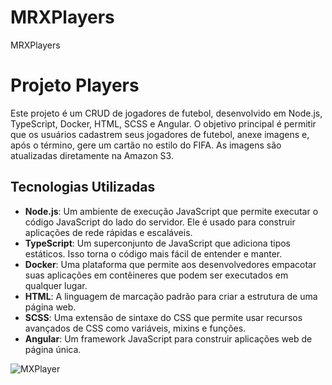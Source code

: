 # MRXPlayers
MRXPlayers
# Projeto Players

Este projeto é um CRUD de jogadores de futebol, desenvolvido em Node.js, TypeScript, Docker, HTML, SCSS e Angular. O objetivo principal é permitir que os usuários cadastrem seus jogadores de futebol, anexe imagens e, após o término, gere um cartão no estilo do FIFA. As imagens são atualizadas diretamente na Amazon S3.

## Tecnologias Utilizadas

- **Node.js**: Um ambiente de execução JavaScript que permite executar o código JavaScript do lado do servidor. Ele é usado para construir aplicações de rede rápidas e escaláveis.
- **TypeScript**: Um superconjunto de JavaScript que adiciona tipos estáticos. Isso torna o código mais fácil de entender e manter.
- **Docker**: Uma plataforma que permite aos desenvolvedores empacotar suas aplicações em contêineres que podem ser executados em qualquer lugar.
- **HTML**: A linguagem de marcação padrão para criar a estrutura de uma página web.
- **SCSS**: Uma extensão de sintaxe do CSS que permite usar recursos avançados de CSS como variáveis, mixins e funções.
- **Angular**: Um framework JavaScript para construir aplicações web de página única.

![MXPlayer](https://i.ibb.co/6tKGt97/1616554012572.jpg)

